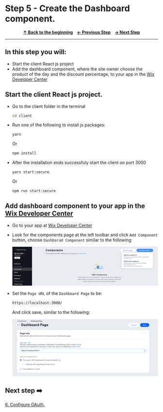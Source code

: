 # Step 5 - Create the Dashboard component.

<p align="center">
  <strong>
    <a href="../README.md#steps"> ↑ Back to the beginning</a>&nbsp;&nbsp;&nbsp;
    <a href="04-permissions.md"> ← Previous Step</a>&nbsp;&nbsp;&nbsp;
    <a href="06-OAuth.md"> → Next Step</a>
  </strong>
</p>
<hr/>

## In this step you will:

 * Start the client React js project
 * Add the dashboard component, where the site owner choose the product of the day and the discount percentage, to your app in the [Wix Developer Center][wix-dev-center]
 

## Start the client React js project.

-   Go to the client folder in the terminal
   
    ```bash
    cd client 
    ```
-  Run one of the following to install js packages:
    ```bash
    yarn 
    ```
    Or
    ```bash
    npm install 
    ```
-  After the installation ends successfuly start the client on port 3000
    ```bash
    yarn start:secure 
    ```
    Or
    ```bash
    npm run start:secure 
    ```


## Add dashboard component to your app in the [Wix Developer Center][wix-dev-center]
-   Go to your app at [Wix Developer Center][wix-dev-center]
-   Look for the components page at the left toolbar and click `Add Component` button, choose `Dashborad Component` similar to the following:

    ![wix development site](../images/add-component.jpg?raw=true)
-   Set the `Page URL` of the `Dashboard Page` to be: 
    ```bash
    https://localhost:3000/
    ```
    And click save, similar to the following:

    ![wix development site](../images/dashboard-localhost.jpg?raw=true)




## Next step ➡️

[6. Configure OAuth.][step05]


[gh-back]: ../README.md#steps
[step05]: 06-OAuth.md
[wix-dev-center]: https://dev.wix.com
